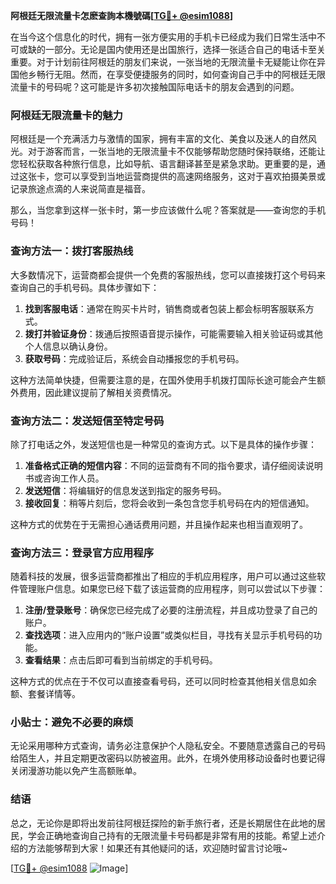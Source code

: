 **阿根廷无限流量卡怎麽查詢本機號碼[[TG💪+ @esim1088](https://t.me/s/esim1088)]**

在当今这个信息化的时代，拥有一张方便实用的手机卡已经成为我们日常生活中不可或缺的一部分。无论是国内使用还是出国旅行，选择一张适合自己的电话卡至关重要。对于计划前往阿根廷的朋友们来说，一张当地的无限流量卡无疑能让你在异国他乡畅行无阻。然而，在享受便捷服务的同时，如何查询自己手中的阿根廷无限流量卡的号码呢？这可能是许多初次接触国际电话卡的朋友会遇到的问题。

### 阿根廷无限流量卡的魅力

阿根廷是一个充满活力与激情的国家，拥有丰富的文化、美食以及迷人的自然风光。对于游客而言，一张当地的无限流量卡不仅能够帮助您随时保持联络，还能让您轻松获取各种旅行信息，比如导航、语言翻译甚至是紧急求助。更重要的是，通过这张卡，您可以享受到当地运营商提供的高速网络服务，这对于喜欢拍摄美景或记录旅途点滴的人来说简直是福音。

那么，当您拿到这样一张卡时，第一步应该做什么呢？答案就是——查询您的手机号码！

### 查询方法一：拨打客服热线

大多数情况下，运营商都会提供一个免费的客服热线，您可以直接拨打这个号码来查询自己的手机号码。具体步骤如下：

1. **找到客服电话**：通常在购买卡片时，销售商或者包装上都会标明客服联系方式。
2. **拨打并验证身份**：拨通后按照语音提示操作，可能需要输入相关验证码或其他个人信息以确认身份。
3. **获取号码**：完成验证后，系统会自动播报您的手机号码。

这种方法简单快捷，但需要注意的是，在国外使用手机拨打国际长途可能会产生额外费用，因此建议提前了解相关资费情况。

### 查询方法二：发送短信至特定号码

除了打电话之外，发送短信也是一种常见的查询方式。以下是具体的操作步骤：

1. **准备格式正确的短信内容**：不同的运营商有不同的指令要求，请仔细阅读说明书或咨询工作人员。
2. **发送短信**：将编辑好的信息发送到指定的服务号码。
3. **接收回复**：稍等片刻后，您将会收到一条包含您手机号码在内的短信通知。

这种方式的优势在于无需担心通话费用问题，并且操作起来也相当直观明了。

### 查询方法三：登录官方应用程序

随着科技的发展，很多运营商都推出了相应的手机应用程序，用户可以通过这些软件管理账户信息。如果您已经下载了该运营商的应用程序，则可以尝试以下步骤：

1. **注册/登录账号**：确保您已经完成了必要的注册流程，并且成功登录了自己的账户。
2. **查找选项**：进入应用内的“账户设置”或类似栏目，寻找有关显示手机号码的功能。
3. **查看结果**：点击后即可看到当前绑定的手机号码。

这种方式的优点在于不仅可以直接查看号码，还可以同时检查其他相关信息如余额、套餐详情等。

### 小贴士：避免不必要的麻烦

无论采用哪种方式查询，请务必注意保护个人隐私安全。不要随意透露自己的号码给陌生人，并且定期更改密码以防被盗用。此外，在境外使用移动设备时也要记得关闭漫游功能以免产生高额账单。

### 结语

总之，无论你是即将出发前往阿根廷探险的新手旅行者，还是长期居住在此地的居民，学会正确地查询自己持有的无限流量卡号码都是非常有用的技能。希望上述介绍的方法能够帮到大家！如果还有其他疑问的话，欢迎随时留言讨论哦~

[[TG💪+ @esim1088](https://t.me/s/esim1088) ![Image](https://i.postimg.cc/4NQfJmqS/Snipaste-2025-05-13-00-14-12.png)]
